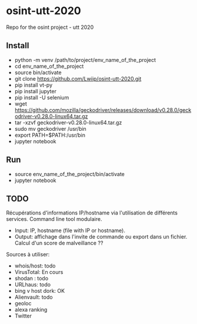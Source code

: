 # osint-utt-2020
Repo for the osint project - utt 2020

## Install
- python -m venv /path/to/project/env_name_of_the_project
- cd env_name_of_the_project
- source bin/activate
- git clone https://github.com/Lwiip/osint-utt-2020.git
- pip install vt-py
- pip install jupyter 
- pip install -U selenium 
- wget https://github.com/mozilla/geckodriver/releases/download/v0.28.0/geckodriver-v0.28.0-linux64.tar.gz
- tar -xzvf geckodriver-v0.28.0-linux64.tar.gz 
- sudo mv geckodriver /usr/bin  
- export PATH=$PATH:/usr/bin
- jupyter notebook 

## Run 
- source env_name_of_the_project/bin/activate
- jupyter notebook 


## TODO
Récupérations d'informations IP/hostname via l'utilisation de différents services.
Command line tool modulaire.
- Input: IP, hostname (file with IP or hostname). 
- Output: affichage dans l'invite de commande ou export dans un fichier. 
Calcul d'un score de malveillance ??


Sources à utiliser:

- whois/host: todo
- VirusTotal: En cours
- shodan : todo
- URLhaus: todo
- bing v host dork: OK
- Alienvault: todo
- geoloc 
- alexa ranking
- Twitter

    

